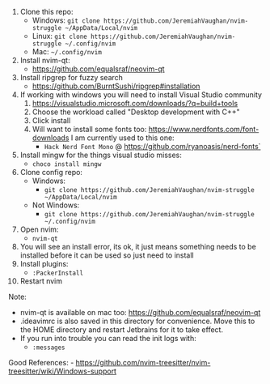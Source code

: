 1. Clone this repo:
    - Windows:
        `git clone https://github.com/JeremiahVaughan/nvim-struggle ~/AppData/Local/nvim`
    - Linux:
        `git clone https://github.com/JeremiahVaughan/nvim-struggle ~/.config/nvim`
    - Mac:
        `~/.config/nvim`
2. Install nvim-qt:
    - https://github.com/equalsraf/neovim-qt
3. Install ripgrep for fuzzy search
    - https://github.com/BurntSushi/ripgrep#installation
4. If working with windows you will need to install Visual Studio community
     1. https://visualstudio.microsoft.com/downloads/?q=build+tools
     2. Choose the workload called "Desktop development with C++"
     3. Click install
     5. Will want to install some fonts too: https://www.nerdfonts.com/font-downloads I am currently used to this one: 
         - `Hack Nerd Font Mono` @ https://github.com/ryanoasis/nerd-fonts`
5. Install mingw for the things visual studio misses: 
    - `choco install mingw`
6. Clone config repo:
    - Windows: 
        - `git clone https://github.com/JeremiahVaughan/nvim-struggle ~/AppData/Local/nvim`
    - Not Windows: 
        - `git clone https://github.com/JeremiahVaughan/nvim-struggle ~/.config/nvim`
7. Open nvim:
    - `nvim-qt`
8. You will see an install error, its ok, it just means something needs to be installed before it can be used so just need to install
9. Install plugins:
    - `:PackerInstall`
10. Restart nvim


Note:
- nvim-qt is available on mac too: https://github.com/equalsraf/neovim-qt
- .ideavimrc is also saved in this directory for convenience. Move this to the HOME directory and restart Jetbrains for it to take effect.
- If you run into trouble you can read the init logs with:
    - `:messages`

Good References:
    - https://github.com/nvim-treesitter/nvim-treesitter/wiki/Windows-support


